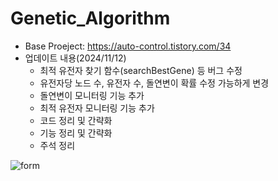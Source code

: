 # Genetic_Algorithm

- Base Proeject: https://auto-control.tistory.com/34
- 업데이트 내용(2024/11/12)
	- 최적 유전자 찾기 함수(searchBestGene) 등 버그 수정
	- 유전자당 노드 수, 유전자 수, 돌연변이 확률 수정 가능하게 변경
	- 돌연변이 모니터링 기능 추가
	- 최적 유전자 모니터링 기능 추가
	- 코드 정리 및 간략화
	- 기능 정리 및 간략화
	- 주석 정리

![form](https://github.com/user-attachments/assets/f2028933-1651-4f75-9de4-729715be6f6a)
